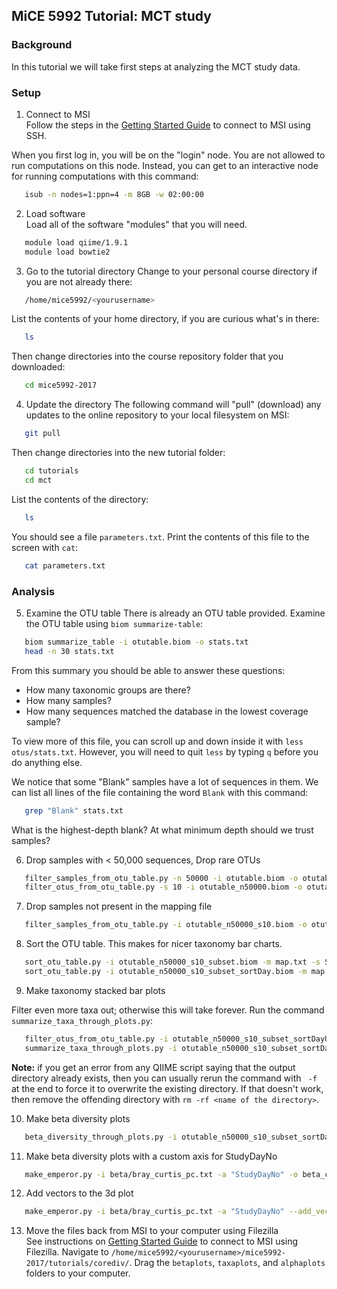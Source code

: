 ## MiCE 5992 Tutorial: MCT study

### Background
In this tutorial we will take first steps at analyzing the MCT study data.

### Setup
1. Connect to MSI  
 Follow the steps in the [Getting Started Guide](../../README.md) to connect to MSI using SSH.

 When you first log in, you will be on the "login" node. You are not allowed to run computations on this node. Instead, you can get to an interactive node for running computations with this command:
 ```bash
    isub -n nodes=1:ppn=4 -m 8GB -w 02:00:00
 ```

2. Load software  
 Load all of the software "modules" that you will need.
 ```bash
    module load qiime/1.9.1
    module load bowtie2
 ```

3. Go to the tutorial directory
 Change to your personal course directory if you are not already there:
 ```bash
    /home/mice5992/<yourusername>
 ```

 List the contents of your home directory, if you are curious what's in there:
 ```bash
    ls
 ```

 Then change directories into the course repository folder that you downloaded:
 ```bash
    cd mice5992-2017
 ```

4. Update the directory 
 The following command will "pull" (download) any updates to the online repository to your local filesystem on MSI:
 ```bash
    git pull
 ```

 Then change directories into the new tutorial folder:
 ```bash
    cd tutorials
    cd mct
 ```

 List the contents of the directory:
 ```bash
    ls
 ```
 You should see a file `parameters.txt`. Print the contents of this file to the screen with `cat`:
 
 ```bash
    cat parameters.txt
 ```

### Analysis
5. Examine the OTU table
 There is already an OTU table provided. Examine the OTU table using `biom summarize-table`:

 ```bash
    biom summarize_table -i otutable.biom -o stats.txt
    head -n 30 stats.txt
 ```
 
 From this summary you should be able to answer these questions:
  - How many taxonomic groups are there?
  - How many samples?
  - How many sequences matched the database in the lowest coverage sample?

 To view more of this file, you can scroll up and down inside it with `less otus/stats.txt`.
 However, you will need to quit `less` by typing `q` before you do anything else.

 We notice that some "Blank" samples have a lot of sequences in them. We can list all lines of the file containing the word `Blank` with this command:

 ```bash
    grep "Blank" stats.txt
 ```
 What is the highest-depth blank? At what minimum depth should we trust samples?

6. Drop samples with < 50,000 sequences, Drop rare OTUs
 ```bash
    filter_samples_from_otu_table.py -n 50000 -i otutable.biom -o otutable_n50000.biom
    filter_otus_from_otu_table.py -s 10 -i otutable_n50000.biom -o otutable_n50000_s10.biom
 ```

7. Drop samples not present in the mapping file
 ```bash
    filter_samples_from_otu_table.py -i otutable_n50000_s10.biom -o otutable_n50000_s10_subset.biom --sample_id_fp map.txt
 ```

8. Sort the OTU table. This makes for nicer taxonomy bar charts.
 ```bash
    sort_otu_table.py -i otutable_n50000_s10_subset.biom -m map.txt -s StudyDayNo -o otutable_n50000_s10_subset_sortDay.biom
    sort_otu_table.py -i otutable_n50000_s10_subset_sortDay.biom -m map.txt -s UserName -o otutable_n50000_s10_subset_sortDayUser.biom
 ```

9. Make taxonomy stacked bar plots
 
 Filter even more taxa out; otherwise this will take forever. Run the command `summarize_taxa_through_plots.py`:

 ```bash
    filter_otus_from_otu_table.py -i otutable_n50000_s10_subset_sortDayUser.biom -o otutable_n50000_s10_subset_sortDayUser_s200.biom -s 200
    summarize_taxa_through_plots.py -i otutable_n50000_s10_subset_sortDayUser_s200.biom -p parameters.txt -o taxaplots
 ```
 **Note:** if you get an error from any QIIME script saying that the output directory already exists, then you can usually rerun the command with ` -f` at the end to force it to overwrite the existing directory. If that doesn't work, then remove the offending directory with `rm -rf <name of the directory>`.

10. Make beta diversity plots

 ```bash
    beta_diversity_through_plots.py -i otutable_n50000_s10_subset_sortDayUser.biom -o beta -p parameters.txt -m map.txt -v 
 ```

11. Make beta diversity plots with a custom axis for StudyDayNo

 ```bash
    make_emperor.py -i beta/bray_curtis_pc.txt -a "StudyDayNo" -o beta_custom_axis -m map.txt
 ```

12. Add vectors to the 3d plot

 ```bash
    make_emperor.py -i beta/bray_curtis_pc.txt -a "StudyDayNo" --add_vectors "UserName,StudyDayNo" -o beta_vectors -m map.txt
 ```

13. Move the files back from MSI to your computer using Filezilla  
 See instructions on [Getting Started Guide](../../README.md) to connect to MSI using Filezilla. Navigate to `/home/mice5992/<yourusername>/mice5992-2017/tutorials/corediv/`. Drag the `betaplots`, `taxaplots`, and `alphaplots` folders to your computer.
 
